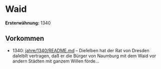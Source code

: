 # Waid

**Ersterwähnung:** 1340

## Vorkommen
- 1340: [jahre/1340/README.md](../jahre/1340/README.md) – Dieſelben hat
der Rat von Dresden daſelbſt vertragen, daß er die
Bürger von Naumburg mit dem Waid vor andern Städten
mit ganzem Willen förde...
